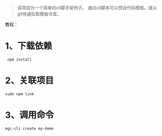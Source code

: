 

> 该项目为一个简单的cli脚手架例子。
> 通过cli脚本可以预设代码模板。或从git快速拉取模板仓库。

教程： 

# 1、下载依赖
```
 npm install
```

# 2、关联项目
```
sudo npm link
```
# 3、调用命令

```
mgc-cli create my-demo
```


